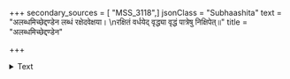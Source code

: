 +++
secondary_sources = [ "MSS_3118",]
jsonClass = "Subhaashita"
text = "अलब्धमिच्छेद्दण्डेन लब्धं रक्षेदवेक्षया।  \nरक्षितं वर्धयेद् वृद्ध्या वृद्धं पात्रेषु निक्षिपेत्॥"
title = "अलब्धमिच्छेद्दण्डेन"

+++

<details><summary>Text</summary>

अलब्धमिच्छेद्दण्डेन लब्धं रक्षेदवेक्षया।  
रक्षितं वर्धयेद् वृद्ध्या वृद्धं पात्रेषु निक्षिपेत्॥
</details>
